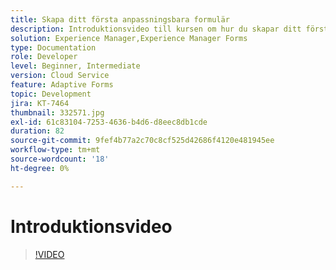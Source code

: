 ```yaml
---
title: Skapa ditt första anpassningsbara formulär
description: Introduktionsvideo till kursen om hur du skapar ditt första adaptiva formulär
solution: Experience Manager,Experience Manager Forms
type: Documentation
role: Developer
level: Beginner, Intermediate
version: Cloud Service
feature: Adaptive Forms
topic: Development
jira: KT-7464
thumbnail: 332571.jpg
exl-id: 61c83104-7253-4636-b4d6-d8eec8db1cde
duration: 82
source-git-commit: 9fef4b77a2c70c8cf525d42686f4120e481945ee
workflow-type: tm+mt
source-wordcount: '18'
ht-degree: 0%

---
```


# Introduktionsvideo


>[!VIDEO](https://video.tv.adobe.com/v/332571?quality=12&learn=on)
